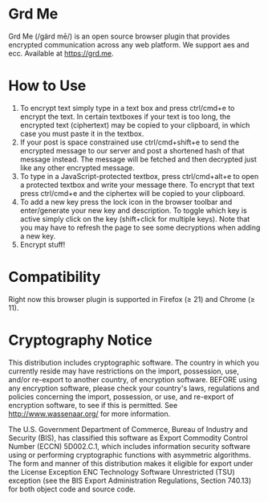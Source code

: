 Grd Me
======

Grd Me (/ɡärd mē/) is an open source browser plugin that provides encrypted communication across any web platform.  We support aes and ecc. Available at https://grd.me.

How to Use
==========

1. To encrypt text simply type in a text box and press ctrl/cmd+e to encrypt the text. In certain textboxes if your text is too long, the encrypted text (ciphertext) may be copied to your clipboard, in which case you must paste it in the textbox.
4. If your post is space constrained use ctrl/cmd+shift+e to send the encrypted message to our server and post a shortened hash of that message instead. The message will be fetched and then decrypted just like any other encrypted message.
2. To type in a JavaScript-protected textbox, press ctrl/cmd+alt+e to open a protected textbox and write your message there. To encrypt that text press ctrl/cmd+e and the ciphertex will be copied to your clipboard.
3. To add a new key press the lock icon in the browser toolbar and enter/generate your new key and description. To toggle which key is active simply click on the key (shift+click for multiple keys). Note that you may have to refresh the page to see some decryptions when adding a new key.
5. Encrypt stuff!

Compatibility
==============
Right now this browser plugin is supported in Firefox (≥ 21) and Chrome (≥ 11).

Cryptography Notice
======================

This distribution includes cryptographic software. The country in which you currently reside may have restrictions on the import, possession, use, and/or re-export to another country, of encryption software.
BEFORE using any encryption software, please check your country's laws, regulations and policies concerning the import, possession, or use, and re-export of encryption software, to see if this is permitted.
See <http://www.wassenaar.org/> for more information.

The U.S. Government Department of Commerce, Bureau of Industry and Security (BIS), has classified this software as Export Commodity Control Number (ECCN) 5D002.C.1, which includes information security software using or performing cryptographic functions with asymmetric algorithms.
The form and manner of this distribution makes it eligible for export under the License Exception ENC Technology Software Unrestricted (TSU) exception (see the BIS Export Administration Regulations, Section 740.13) for both object code and source code.

